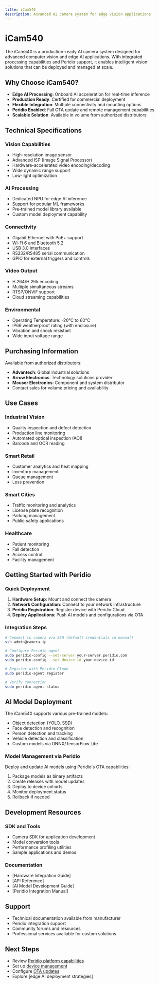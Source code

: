 ```yaml
---
title: iCam540
description: Advanced AI camera system for edge vision applications
---
```


# iCam540

The iCam540 is a production-ready AI camera system designed for advanced computer vision and edge AI applications. With integrated processing capabilities and Peridio support, it enables intelligent vision solutions that can be deployed and managed at scale.

## Why Choose iCam540?

- **Edge AI Processing**: Onboard AI acceleration for real-time inference
- **Production Ready**: Certified for commercial deployment
- **Flexible Integration**: Multiple connectivity and mounting options
- **Peridio Enabled**: Full OTA update and remote management capabilities
- **Scalable Solution**: Available in volume from authorized distributors

## Technical Specifications

### Vision Capabilities
- High-resolution image sensor
- Advanced ISP (Image Signal Processor)
- Hardware-accelerated video encoding/decoding
- Wide dynamic range support
- Low-light optimization

### AI Processing
- Dedicated NPU for edge AI inference
- Support for popular ML frameworks
- Pre-trained model library available
- Custom model deployment capability

### Connectivity
- Gigabit Ethernet with PoE+ support
- Wi-Fi 6 and Bluetooth 5.2
- USB 3.0 interfaces
- RS232/RS485 serial communication
- GPIO for external triggers and controls

### Video Output
- H.264/H.265 encoding
- Multiple simultaneous streams
- RTSP/ONVIF support
- Cloud streaming capabilities

### Environmental
- Operating Temperature: -20°C to 60°C
- IP66 weatherproof rating (with enclosure)
- Vibration and shock resistant
- Wide input voltage range

## Purchasing Information

Available from authorized distributors:
- **Advantech**: Global industrial solutions
- **Arrow Electronics**: Technology solutions provider
- **Mouser Electronics**: Component and system distributor
- Contact sales for volume pricing and availability

## Use Cases

### Industrial Vision
- Quality inspection and defect detection
- Production line monitoring
- Automated optical inspection (AOI)
- Barcode and OCR reading

### Smart Retail
- Customer analytics and heat mapping
- Inventory management
- Queue management
- Loss prevention

### Smart Cities
- Traffic monitoring and analytics
- License plate recognition
- Parking management
- Public safety applications

### Healthcare
- Patient monitoring
- Fall detection
- Access control
- Facility management

## Getting Started with Peridio

### Quick Deployment

1. **Hardware Setup**: Mount and connect the camera
2. **Network Configuration**: Connect to your network infrastructure
3. **Peridio Registration**: Register device with Peridio Cloud
4. **Deploy Applications**: Push AI models and configurations via OTA

### Integration Steps

```bash
# Connect to camera via SSH (default credentials in manual)
ssh admin@camera-ip

# Configure Peridio agent
sudo peridio-config --set-server your-server.peridio.com
sudo peridio-config --set-device-id your-device-id

# Register with Peridio Cloud
sudo peridio-agent register

# Verify connection
sudo peridio-agent status
```

## AI Model Deployment

The iCam540 supports various pre-trained models:
- Object detection (YOLO, SSD)
- Face detection and recognition
- Person detection and tracking
- Vehicle detection and classification
- Custom models via ONNX/TensorFlow Lite

### Model Management via Peridio

Deploy and update AI models using Peridio's OTA capabilities:
1. Package models as binary artifacts
2. Create releases with model updates
3. Deploy to device cohorts
4. Monitor deployment status
5. Rollback if needed

## Development Resources

### SDK and Tools
- Camera SDK for application development
- Model conversion tools
- Performance profiling utilities
- Sample applications and demos

### Documentation
- [Hardware Integration Guide]
- [API Reference]
- [AI Model Development Guide]
- [Peridio Integration Manual]

## Support

- Technical documentation available from manufacturer
- Peridio integration support
- Community forums and resources
- Professional services available for custom solutions

## Next Steps

- Review [Peridio platform capabilities](/platform/getting-started)
- Set up [device management](/dev-center/peridio-core/device-management)
- Configure [OTA updates](/dev-center/getting-started/first-ota-update)
- Explore [edge AI deployment strategies]